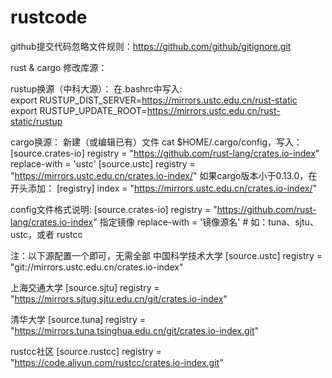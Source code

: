 # rustcode
github提交代码忽略文件规则：https://github.com/github/gitignore.git

rust & cargo 修改库源：

rustup换源（中科大源）：
在.bashrc中写入:    
export RUSTUP_DIST_SERVER=https://mirrors.ustc.edu.cn/rust-static
export RUSTUP_UPDATE_ROOT=https://mirrors.ustc.edu.cn/rust-static/rustup

cargo换源：
新建（或编辑已有）文件 cat $HOME/.cargo/config，写入：
[source.crates-io]
registry = "https://github.com/rust-lang/crates.io-index"
replace-with = 'ustc'
[source.ustc]
registry = "https://mirrors.ustc.edu.cn/crates.io-index/"
如果cargo版本小于0.13.0，在开头添加：
[registry]
index = "https://mirrors.ustc.edu.cn/crates.io-index/"

config文件格式说明:
[source.crates-io]
registry = "https://github.com/rust-lang/crates.io-index"
指定镜像
replace-with = '镜像源名' # 如：tuna、sjtu、ustc，或者 rustcc

注：以下源配置一个即可，无需全部
中国科学技术大学
[source.ustc]
registry = "git://mirrors.ustc.edu.cn/crates.io-index"

上海交通大学
[source.sjtu]
registry = "https://mirrors.sjtug.sjtu.edu.cn/git/crates.io-index"

清华大学
[source.tuna]
registry = "https://mirrors.tuna.tsinghua.edu.cn/git/crates.io-index.git"

rustcc社区
[source.rustcc]
registry = "https://code.aliyun.com/rustcc/crates.io-index.git"
